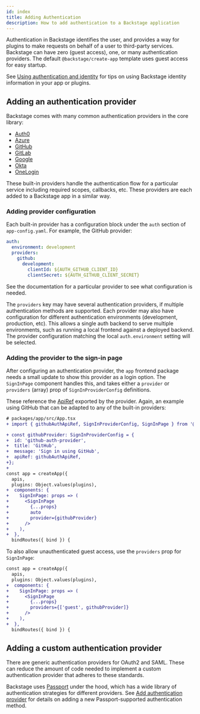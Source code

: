 ```yaml
---
id: index
title: Adding Authentication
description: How to add authentication to a Backstage application
---
```


Authentication in Backstage identifies the user, and provides a way for plugins
to make requests on behalf of a user to third-party services. Backstage can have
zero (guest access), one, or many authentication providers. The default
`@backstage/create-app` template uses guest access for easy startup.

See [Using authentication and identity](using-auth.md) for tips on using
Backstage identity information in your app or plugins.

## Adding an authentication provider

Backstage comes with many common authentication providers in the core library:

- [Auth0](auth0/provider.md)
- [Azure](microsoft/provider.md)
- [GitHub](github/provider.md)
- [GitLab](gitlab/provider.md)
- [Google](google/provider.md)
- [Okta](okta/provider.md)
- [OneLogin](onelogin/provider.md)

These built-in providers handle the authentication flow for a particular service
including required scopes, callbacks, etc. These providers are each added to a
Backstage app in a similar way.

### Adding provider configuration

Each built-in provider has a configuration block under the `auth` section of
`app-config.yaml`. For example, the GitHub provider:

```yaml
auth:
  environment: development
  providers:
    github:
      development:
        clientId: ${AUTH_GITHUB_CLIENT_ID}
        clientSecret: ${AUTH_GITHUB_CLIENT_SECRET}
```

See the documentation for a particular provider to see what configuration is
needed.

The `providers` key may have several authentication providers, if multiple
authentication methods are supported. Each provider may also have configuration
for different authentication environments (development, production, etc). This
allows a single auth backend to serve multiple environments, such as running a
local frontend against a deployed backend. The provider configuration matching
the local `auth.environment` setting will be selected.

### Adding the provider to the sign-in page

After configuring an authentication provider, the `app` frontend package needs a
small update to show this provider as a login option. The `SignInPage` component
handles this, and takes either a `provider` or `providers` (array) prop of
`SignInProviderConfig` definitions.

These reference the [ApiRef](../reference/utility-apis/README.md) exported by
the provider. Again, an example using GitHub that can be adapted to any of the
built-in providers:

```diff
# packages/app/src/App.tsx
+ import { githubAuthApiRef, SignInProviderConfig, SignInPage } from '@backstage/core';

+ const githubProvider: SignInProviderConfig = {
+  id: 'github-auth-provider',
+  title: 'GitHub',
+  message: 'Sign in using GitHub',
+  apiRef: githubAuthApiRef,
+};
+
const app = createApp({
  apis,
  plugins: Object.values(plugins),
+  components: {
+    SignInPage: props => (
+      <SignInPage
+        {...props}
+        auto
+        provider={githubProvider}
+      />
+    ),
+  },
  bindRoutes({ bind }) {
```

To also allow unauthenticated guest access, use the `providers` prop for
`SignInPage`:

```diff
const app = createApp({
  apis,
  plugins: Object.values(plugins),
+  components: {
+    SignInPage: props => (
+      <SignInPage
+        {...props}
+        providers={['guest', githubProvider]}
+      />
+    ),
+  },
  bindRoutes({ bind }) {
```

## Adding a custom authentication provider

There are generic authentication providers for OAuth2 and SAML. These can reduce
the amount of code needed to implement a custom authentication provider that
adheres to these standards.

Backstage uses [Passport](http://www.passportjs.org/) under the hood, which has
a wide library of authentication strategies for different providers. See
[Add authentication provider](add-auth-provider.md) for details on adding a new
Passport-supported authentication method.

